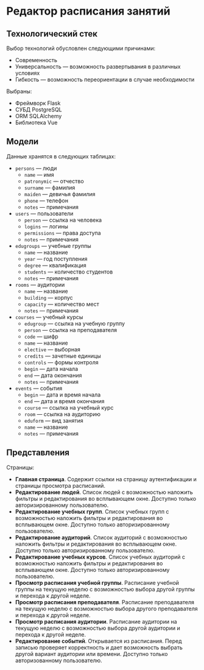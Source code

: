 # Редактор расписания занятий

## Технологический стек

Выбор технологий обусловлен следующими причинами:

* Современность
* Универсальность — возможность развертывания в различных условиях
* Гибкость — возможность переориентации в случае необходимости

Выбраны:

* Фреймворк Flask
* СУБД PostgreSQL
* ORM SQLAlchemy
* Библиотека Vue

## Модели

Данные хранятся в следующих таблицах: 

* `persons` — люди
  - `name` — имя
  - `patronymic` — отчество
  - `surname` — фамилия
  - `maiden` — девичья фамилия
  - `phone` — телефон
  - `notes` — примечания
* `users` — пользователи
  - `person` — ссылка на человека 
  - `logins` — логины 
  - `permissions` — права доступа 
  - `notes` — примечания
* `edugroups` — учебные группы
  - `name` — название
  - `year` — год поступления
  - `degree` — квалификация
  - `students` — количество студентов
  - `notes` — примечания
* `rooms` — аудитории
  - `name` — название
  - `building` — корпус
  - `capacity` — количество мест
  - `notes` — примечания
* `courses` — учебный курсы
  - `edugroup` — ссылка на учебную группу
  - `person` — ссылка на преподавателя
  - `code` — шифр
  - `name` — название
  - `elective` — выборная
  - `credits` — зачетные единицы
  - `controls` — формы контроля
  - `begin` — дата начала
  - `end` — дата окончания
  - `notes` — примечания
* `events` — события
  - `begin` — дата и время начала
  - `end` — дата и время окончания
  - `course` — ссылка на учебный курс
  - `room` — ссылка на аудиторию
  - `eduform` — вид занятия
  - `name` — название
  - `notes` — примечания

## Представления

Страницы:

* **Главная страница**. Содержит ссылки на страницу аутентификации и страницы просмотра расписаний.
* **Редактирование людей**. Список людей с возможностью наложить фильтры и редактирования во всплывающем окне. Доступно только авторизированному пользователю. 
* **Редактирование учебных групп**. Список учебных групп с возможностью наложить фильтры и редактирования во всплывающем окне. Доступно только авторизированному пользователю.
* **Редактирование аудиторий**. Список аудиторий с возможностью наложить фильтры и редактирования во всплывающем окне. Доступно только авторизированному пользователю.
* **Редактирование учебных курсов**. Список учебных аудиторий с возможностью наложить фильтры и редактирования во всплывающем окне. Доступно только авторизированному пользователю.
* **Просмотр расписания учебной группы**. Расписание учебной группы на текущую неделю с возможностью выбора другой группы и перехода к другой неделе.
* **Просмотр расписания преподавателя**. Расписание преподавателя на текущую неделю с возможностью выбора другого преподавателя и перехода к другой неделе.
* **Просмотр расписания аудитории**. Расписание аудитории на текущую неделю с возможностью выбора другой аудитории и перехода к другой неделе.
* **Редактирование событий**. Открывается из расписания. Перед записью проверяет корректность и дает возможность выбрать другой вариант аудитории или времени. Доступно только авторизованному пользователю.

